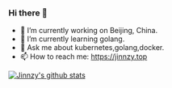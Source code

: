 ### Hi there 👋

<!--
**jinnzy/jinnzy** is a ✨ _special_ ✨ repository because its `README.md` (this file) appears on your GitHub profile.

Here are some ideas to get you started:


- 👯 I’m looking to collaborate on ...
- 🤔 I’m looking for help with ...
- 😄 Pronouns: ...
- ⚡ Fun fact: ...
-->
- 🔭 I’m currently working on Beijing, China.
- 🌱 I’m currently learning golang.
- 💬 Ask me about kubernetes,golang,docker.
- 📫 How to reach me: https://jinnzy.top

[![Jinnzy's github stats](https://github-readme-stats.vercel.app/api?username=jinnzy)](https://github.com/anuraghazra/github-readme-stats)
